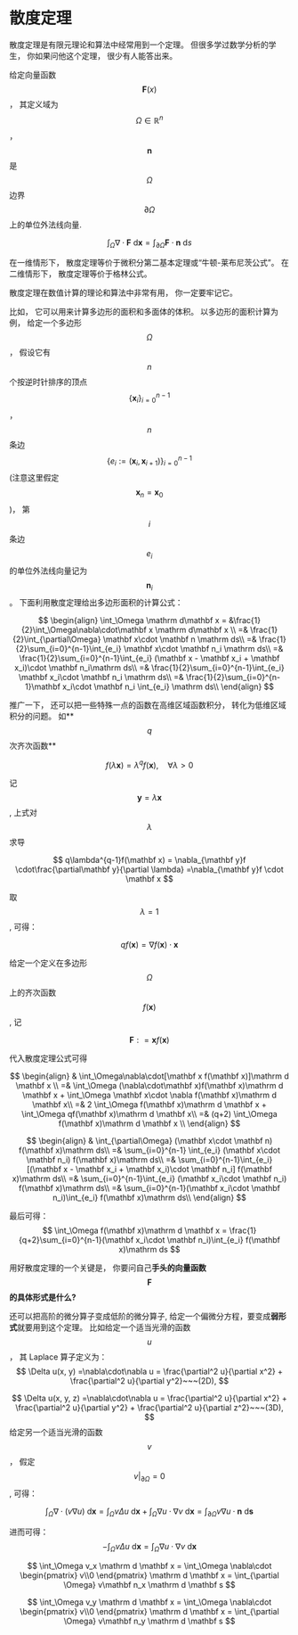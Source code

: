 # 散度定理

散度定理是有限元理论和算法中经常用到一个定理。 但很多学过数学分析的学生， 你如果问他这个定理， 很少有人能答出来。

给定向量函数 $$\mathbf F(x)$$， 其定义域为 $$\Omega\in\mathbb R^n$$， $$\mathbf n$$ 是 $$\Omega$$ 边界 $$\partial \Omega$$ 上的单位外法线向量.

$$
\int_{\Omega} \nabla\cdot\mathbf F~ \mathrm d \mathbf x = \int_{\partial \Omega}\mathbf  F\cdot\mathbf n ~\mathrm d s
$$

在一维情形下， 散度定理等价于微积分第二基本定理或“牛顿-莱布尼茨公式”。 在二维情形下， 散度定理等价于格林公式。

散度定理在数值计算的理论和算法中非常有用， 你一定要牢记它。 

比如， 它可以用来计算多边形的面积和多面体的体积。 以多边形的面积计算为例， 给定一个多边形 $$\Omega$$， 假设它有 $$n$$ 个按逆时针排序的顶点 $$\{\mathbf x_i \}_{i=0}^{n-1}$$， $$n$$ 条边 $$\{e_i:=(\mathbf x_i, \mathbf x_{i+1})\}_{i=0}^{n-1}$$(注意这里假定 $$\mathbf x_n = \mathbf x_0$$)， 第 $$i$$ 条边 $$e_i$$ 的单位外法线向量记为 $$\mathbf n_i$$。 下面利用散度定理给出多边形面积的计算公式：

$$
\begin{align}
\int_\Omega \mathrm d\mathbf x = &\frac{1}{2}\int_\Omega\nabla\cdot\mathbf x \mathrm d\mathbf x \\
=& \frac{1}{2}\int_{\partial\Omega} \mathbf x\cdot \mathbf n \mathrm ds\\
=& \frac{1}{2}\sum_{i=0}^{n-1}\int_{e_i} \mathbf x\cdot \mathbf n_i  \mathrm ds\\
=& \frac{1}{2}\sum_{i=0}^{n-1}\int_{e_i} (\mathbf x - \mathbf x_i + \mathbf x_i)\cdot \mathbf n_i\mathrm ds\\
=& \frac{1}{2}\sum_{i=0}^{n-1}\int_{e_i} \mathbf x_i\cdot \mathbf n_i  \mathrm ds\\
=& \frac{1}{2}\sum_{i=0}^{n-1}\mathbf x_i\cdot \mathbf n_i \int_{e_i} \mathrm ds\\
\end{align}
$$

推广一下， 还可以把一些特殊一点的函数在高维区域函数积分， 转化为低维区域积分的问题。 如**$$q$$ 次齐次函数**

$$
f(\lambda\mathbf x) = \lambda^qf(\mathbf x),\quad \forall \lambda > 0
$$

记 $$\mathbf y = \lambda \mathbf x $$, 上式对 $$\lambda$$ 求导

$$
q\lambda^{q-1}f(\mathbf x) = \nabla_{\mathbf y}f \cdot\frac{\partial\mathbf y}{\partial \lambda} =\nabla_{\mathbf y}f \cdot \mathbf x
$$

取 $$\lambda = 1$$, 可得：

$$
qf(\mathbf x) = \nabla f(\mathbf x)\cdot\mathbf x
$$

给定一个定义在多边形 $$\Omega$$ 上的齐次函数 $$f(\mathbf x)$$, 记 

$$
\mathbf F: = \mathbf x f(\mathbf x)
$$

代入散度定理公式可得

$$
\begin{align}
& \int_\Omega\nabla\cdot[\mathbf x f(\mathbf x)]\mathrm d \mathbf x \\
=& \int_\Omega (\nabla\cdot\mathbf x)f(\mathbf x)\mathrm d \mathbf x + 
\int_\Omega \mathbf x\cdot \nabla f(\mathbf x)\mathrm d \mathbf x\\
=& 2 \int_\Omega f(\mathbf x)\mathrm d \mathbf x + 
\int_\Omega qf(\mathbf x)\mathrm d \mathbf x\\
=& (q+2) \int_\Omega f(\mathbf x)\mathrm d \mathbf x \\
\end{align}
$$

$$
\begin{align}
& \int_{\partial\Omega} (\mathbf x\cdot \mathbf n)  f(\mathbf x)\mathrm ds\\
=& \sum_{i=0}^{n-1} \int_{e_i} (\mathbf x\cdot \mathbf n_i)  f(\mathbf x)\mathrm ds\\
=& \sum_{i=0}^{n-1}\int_{e_i} [(\mathbf x - \mathbf x_i + \mathbf x_i)\cdot \mathbf n_i] f(\mathbf x)\mathrm ds\\
=& \sum_{i=0}^{n-1}\int_{e_i} (\mathbf x_i\cdot \mathbf n_i)  f(\mathbf x)\mathrm ds\\
=& \sum_{i=0}^{n-1}(\mathbf x_i\cdot \mathbf n_i)\int_{e_i} f(\mathbf x)\mathrm ds\\
\end{align}
$$

最后可得：
$$
\int_\Omega f(\mathbf x)\mathrm d \mathbf x = \frac{1}{q+2}\sum_{i=0}^{n-1}(\mathbf x_i\cdot \mathbf n_i)\int_{e_i} f(\mathbf x)\mathrm ds
$$

用好散度定理的一个关键是， 你要问自己**手头的向量函数 $$\mathbf F$$ 的具体形式是什么?** 

还可以把高阶的微分算子变成低阶的微分算子, 给定一个偏微分方程，要变成**弱形式**就要用到这个定理。 比如给定一个适当光滑的函数 $$u$$， 其 Laplace 算子定义为：
$$
\Delta u(x, y) =\nabla\cdot\nabla u =   \frac{\partial^2 u}{\partial x^2} + \frac{\partial^2 u}{\partial y^2}~~~(2D),
$$

$$
\Delta u(x, y, z) =\nabla\cdot\nabla u = \frac{\partial^2 u}{\partial x^2} + \frac{\partial^2 u}{\partial y^2} + \frac{\partial^2 u}{\partial z^2}~~~(3D),
$$
给定另一个适当光滑的函数 $$v$$， 假定 $$v|_{\partial\Omega} = 0$$, 可得：

$$
\int_{\Omega} \nabla\cdot(v\nabla u)~\mathrm d \mathbf x =\int_{\Omega} v\Delta u~\mathrm d \mathbf x + \int_{\Omega}\nabla u\cdot\nabla v~\mathrm d \mathbf x= \int_{\partial\Omega} v\nabla u\cdot\mathbf n~\mathrm d \mathbf s
$$

进而可得：
$$
-\int_{\Omega} v\Delta u~\mathrm d \mathbf x = \int_{\Omega}\nabla u\cdot\nabla v~\mathrm d \mathbf x
$$

$$
\int_\Omega v_x \mathrm d \mathbf x = \int_\Omega \nabla\cdot \begin{pmatrix}
v\\0
\end{pmatrix} \mathrm d \mathbf x = 
\int_{\partial \Omega} v\mathbf n_x \mathrm d \mathbf s
$$

$$
\int_\Omega v_y \mathrm d \mathbf x = \int_\Omega \nabla\cdot \begin{pmatrix}
v\\0
\end{pmatrix} \mathrm d \mathbf x = 
\int_{\partial \Omega} v\mathbf n_y \mathrm d \mathbf s
$$